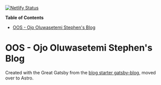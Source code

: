 [![Netlify Status](https://api.netlify.com/api/v1/badges/d20c7249-49e8-4cd8-910d-e8adabf0dc21/deploy-status)](https://app.netlify.com/sites/condescending-colden-668de7/deploys)

<!-- START doctoc generated TOC please keep comment here to allow auto update -->
<!-- DON'T EDIT THIS SECTION, INSTEAD RE-RUN doctoc TO UPDATE -->

**Table of Contents**

- [OOS - Ojo Oluwasetemi Stephen's Blog](#oos---ojo-oluwasetemi-stephens-blog)

<!-- END doctoc generated TOC please keep comment here to allow auto update -->

# OOS - Ojo Oluwasetemi Stephen's Blog

Created with the Great Gatsby from the
[blog starter gatsby-blog](https://github.com/gatsbyjs/gatsby-starter-blog), moved over to Astro.
